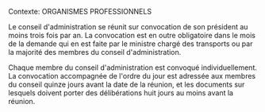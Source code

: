 Contexte: ORGANISMES PROFESSIONNELS

Le conseil d'administration se réunit sur convocation de son président au moins trois fois par an. La convocation est en outre obligatoire dans le mois de la demande qui en est faite par le ministre chargé des transports ou par la majorité des membres du conseil d'administration.

Chaque membre du conseil d'administration est convoqué individuellement. La convocation accompagnée de l'ordre du jour est adressée aux membres du conseil quinze jours avant la date de la réunion, et les documents sur lesquels doivent porter des délibérations huit jours au moins avant la réunion.